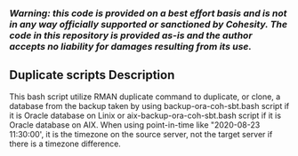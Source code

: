 ### ***Warning: this code is provided on a best effort basis and is not in any way officially supported or sanctioned by Cohesity. The code in this repository is provided as-is and the author accepts no liability for damages resulting from its use.***


## Duplicate scripts Description
This bash script utilize RMAN duplicate command to duplicate, or clone, a database from the backup taken by using backup-ora-coh-sbt.bash script if it is Oracle database on Linix or aix-backup-ora-coh-sbt.bash script if it is Oracle database on AIX. When using point-in-time like "2020-08-23 11:30:00', it is the timezone on the source server, not the target server if there is a timezone difference. 



